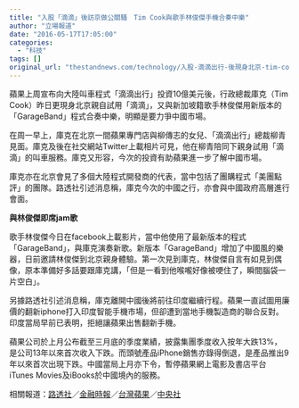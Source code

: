 ```yaml
---
title: "入股「滴滴」後訪京做公關騷　Tim Cook與歌手林俊傑手機合奏中樂"
author: "立場報道"
date: "2016-05-17T17:05:00"
categories:
  - "科技"
tags: []
original_url: "thestandnews.com/technology/入股-滴滴出行-後現身北京-tim-cook與歌手林俊傑手機合奏中樂"
---
```

蘋果上周宣布向大陸叫車程式「滴滴出行」投資10億美元後，行政總裁庫克（Tim Cook）昨日更現身北京親自試用「滴滴」，又與新加坡籍歌手林俊傑用新版本的「GarageBand」程式合奏中樂，明顯是要力爭中國市場。

在周一早上，庫克在北京一間蘋果專門店與柳傳志的女兒、「滴滴出行」總裁柳青見面。庫克及後在社交網站Twitter上載相片可見，他在柳青陪同下親身試用「滴滴」的叫車服務。庫克又形容，今次的投資有助蘋果進一步了解中國市場。

庫克亦在北京會見了多個大陸程式開發商的代表，當中包括了團購程式「美團點評」的團隊。路透社引述消息稱，庫克今次的中國之行，亦會與中國政府高層進行會面。

**與林俊傑即席jam歌**

歌手林俊傑今日在facebook上載影片，當中他使用了最新版本的程式「GarageBand」，與庫克演奏新歌。新版本「GarageBand」增加了中國風的樂器，日前邀請林俊傑到北京親身體驗。第一次見到庫克，林俊傑自言有如見到偶像，原本準備好多話要跟庫克講，「但是一看到他喉嚨好像被哽住了，瞬間腦袋一片空白」。

另據路透社引述消息稱，庫克離開中國後將前往印度繼續行程。蘋果一直試圖用廉價的翻新iphone打入印度智能手機市場，但卻遭到當地手機製造商的聯合反對。印度當局早前已表明，拒絕讓蘋果出售翻新手機。

蘋果公司於上月公布截至三月底的季度業績，披露集團季度收入按年大跌13%，是公司13年以來首次收入下跌。而頭號產品iPhone銷售亦錄得倒退，是產品推出9年以來首次出現下跌。中國當局上月亦下令，暫停蘋果網上電影及書店平台iTunes Movies及iBooks於中國境內的服務。

相關報道：[路透社](http://web.archive.org/web/20210628171506/http://in.reuters.com/article/apple-india-timcook-idINKCN0Y71Q2)／[金融時報](http://web.archive.org/web/20210628171506/http://www.ft.com/intl/cms/s/0/aeb323b0-1b35-11e6-a7bc-ee846770ec15.html#axzz48tnzj9Wy)／[台灣蘋果](http://web.archive.org/web/20210628171506/http://www.appledaily.com.tw/realtimenews/article/new/20160517/863310/)／[中央社](http://web.archive.org/web/20210628171506/http://www.cna.com.tw/news/amov/201605170193-1.aspx)
